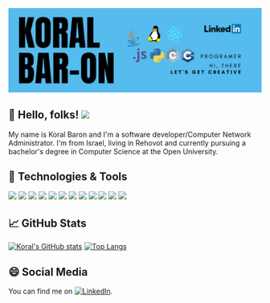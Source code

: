 ![Header](https://raw.githubusercontent.com/koralbaron/koralbaron/main/KoralBaron-Header.png "Header")

## 👋 Hello, folks! <img src="https://media.giphy.com/media/hvRJCLFzcasrR4ia7z/giphy.gif" width="25px">
My name is Koral Baron and I'm a software developer/Computer Network Administrator. I'm from Israel, living in Rehovot and currently pursuing a bachelor's degree in Computer Science at the Open University. 

## 🔧 Technologies & Tools
![](https://img.shields.io/badge/OS-Linux-informational?style=flat&logo=linux&logoColor=white)
![](https://img.shields.io/badge/Editor-IntelliJ_IDEA-informational?style=flat&logo=intellijidea&logoColor=white)
![](https://img.shields.io/badge/Editor-Visual_Studio-informational?style=flat&logo=visualstudio&logoColor=white)
![](https://img.shields.io/badge/Editor-PyCharm-informational?style=flat&logo=pycharm&logoColor=white)
![](https://img.shields.io/badge/Code-Python-informational?style=flat&logo=python&logoColor=white)
![](https://img.shields.io/badge/Code-C-informational?style=flat&logo=c&logoColor=white)
![](https://img.shields.io/badge/Code-C++-informational?style=flat&logo=cplusplus&logoColor=white)
![](https://img.shields.io/badge/Code-Java-informational?style=flat&logo=java&logoColor=white)
![](https://img.shields.io/badge/Code-JavaScript-informational?style=flat&logo=javascript&logoColor=white)
![](https://img.shields.io/badge/Code-React-informational?style=flat&logo=react&logoColor=white)
![](https://img.shields.io/badge/Tools-VMware-informational?style=flat&logo=vmware&logoColor=white)
![](https://img.shields.io/badge/Tools-Jira-informational?style=flat&logo=jira&logoColor=white)

## 📈 GitHub Stats
[![Koral's GitHub stats](https://github-readme-stats.vercel.app/api?username=koralbaron&hide=stars,prs&show_icons=true&theme=algolia)](https://github.com/koralbaron/github-readme-stats)
[![Top Langs](https://github-readme-stats.vercel.app/api/top-langs/?username=koralbaron&hide=ActionScript,Makefile&layout=compact&theme=algolia)](https://github.com/koralbaron/github-readme-stats)
## 😄 Social Media
<!-- Actual text -->

You can find me on [![LinkedIn][1.1]][1].

<!-- Icons -->

[1.1]: https://raw.githubusercontent.com/MartinHeinz/MartinHeinz/master/linkedin-3-16.png (LinkedIn icon without padding)

<!-- Links to your social media accounts -->

[1]: https://www.linkedin.com/in/koral-baron-a59030217/





<!--
**koralbaron/koralbaron** is a ✨ _special_ ✨ repository because its `README.md` (this file) appears on your GitHub profile.

Here are some ideas to get you started:

- 🔭 I’m currently working on ...
- 🌱 I’m currently learning ...
- 👯 I’m looking to collaborate on ...
- 🤔 I’m looking for help with ...
- 💬 Ask me about ...
- 📫 How to reach me: ...
- 😄 Pronouns: ...
- ⚡ Fun fact: ...
-->
